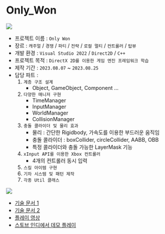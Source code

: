 # Only_Won

![](https://github.com/joonyle99/Only_Won/assets/67359781/46d6fa61-afcc-4954-83b7-58b47548cf95)

* 프로젝트 이름 : `Only Won`
* 장르 : `캐주얼` / `경쟁` / `파티` / `전략` / `로컬 멀티` / `컨트롤러` / `탑뷰`
* 개발 환경 : `Visual Studio 2022` / `Direct2D` / `C++`
* 프로젝트 목적 : `DirectX 2D를 이용한 게임 엔진 프레임워크 학습`
* 제작 기간 : `2023.08.07` ~ `2023.08.25`
* 담당 파트 :
  1. `계층 구조 설계`
     - Object, GameObject, Component ...
  3. `다양한 매니저 구현`
     - TimeManager
     - InputManager
     - WorldManager
     - CollisionManager
  4. `충돌 콜라이더 및 물리 효과`
     - 물리 : 간단한 Rigidbody, 가속도를 이용한 부드러운 움직임
     - 충돌 콜라이더 : boxCollider, circleCollider, AABB, OBB
     - 특정 콜라이더와 충돌 가능한 LayerMask 기능
  5. `xInput API를 이용한 Xbox 컨트롤러`
     - 4개의 컨트롤러 동시 입력
  6. `스킬 아이템 구현`
  7. `기차 시스템 및 패턴 제작`
  8. `각종 Util 클래스`

![](https://github.com/joonyle99/Only_Won/assets/67359781/9ac923f9-7aeb-4ebf-943b-d4fb657ff718)

* [기술 문서 1](https://github.com/joonyle99/Only_Won/discussions/4)
* [기술 문서 2](https://github.com/joonyle99/Only_Won/discussions/5)
* [플레이 영상](https://www.youtube.com/watch?v=rq6Tg1pvA_8)
* [스토브 인디에서 데모 플레이](https://store.onstove.com/ko/games/2391)
